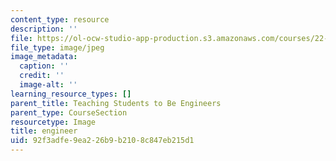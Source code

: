 ```yaml
---
content_type: resource
description: ''
file: https://ol-ocw-studio-app-production.s3.amazonaws.com/courses/22-033-nuclear-systems-design-project-fall-2011/92f3adfe9ea226b9b2108c847eb215d1_studentlab.JPG
file_type: image/jpeg
image_metadata:
  caption: ''
  credit: ''
  image-alt: ''
learning_resource_types: []
parent_title: Teaching Students to Be Engineers
parent_type: CourseSection
resourcetype: Image
title: engineer
uid: 92f3adfe-9ea2-26b9-b210-8c847eb215d1
---
```

